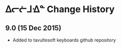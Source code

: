 ᐃᓕᓖᒧᐎᓐ Change History
============================

9.0 (15 Dec 2015)
-----------------

* Added to tavultesoft keyboards github repository
